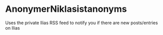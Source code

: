# AnonymerNiklasistanonyms
Uses the private Ilias RSS feed to notify you if there are new posts/entries on Ilias

